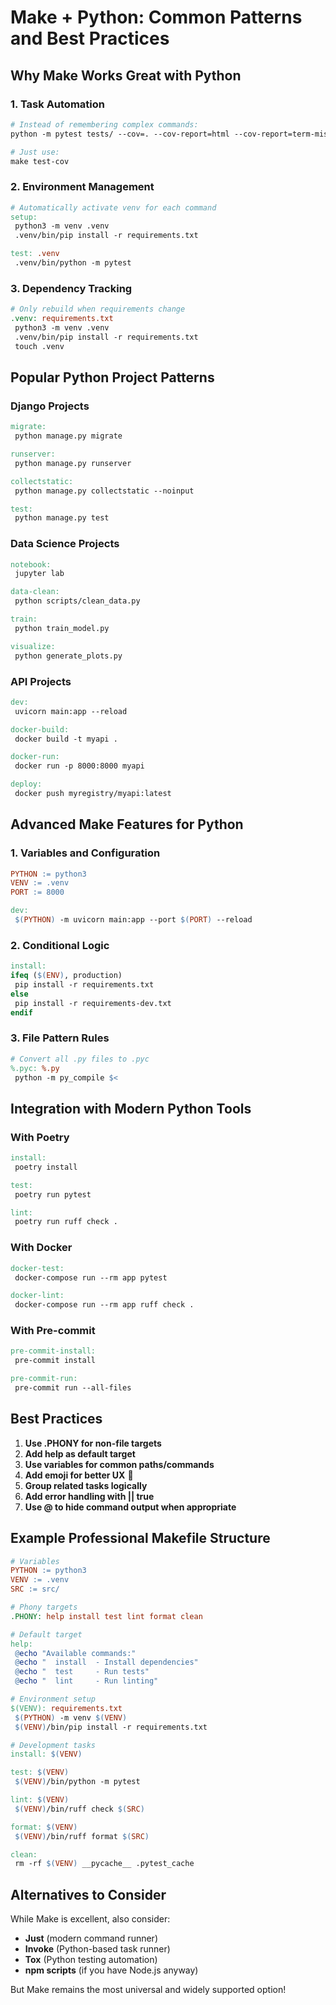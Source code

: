 # Make + Python: Common Patterns and Best Practices

## Why Make Works Great with Python

### 1. **Task Automation**

```makefile
# Instead of remembering complex commands:
python -m pytest tests/ --cov=. --cov-report=html --cov-report=term-missing

# Just use:
make test-cov
```

### 2. **Environment Management**

```makefile
# Automatically activate venv for each command
setup:
 python3 -m venv .venv
 .venv/bin/pip install -r requirements.txt

test: .venv
 .venv/bin/python -m pytest
```

### 3. **Dependency Tracking**

```makefile
# Only rebuild when requirements change
.venv: requirements.txt
 python3 -m venv .venv
 .venv/bin/pip install -r requirements.txt
 touch .venv
```

## Popular Python Project Patterns

### Django Projects

```makefile
migrate:
 python manage.py migrate

runserver:
 python manage.py runserver

collectstatic:
 python manage.py collectstatic --noinput

test:
 python manage.py test
```

### Data Science Projects

```makefile
notebook:
 jupyter lab

data-clean:
 python scripts/clean_data.py

train:
 python train_model.py

visualize:
 python generate_plots.py
```

### API Projects

```makefile
dev:
 uvicorn main:app --reload

docker-build:
 docker build -t myapi .

docker-run:
 docker run -p 8000:8000 myapi

deploy:
 docker push myregistry/myapi:latest
```

## Advanced Make Features for Python

### 1. **Variables and Configuration**

```makefile
PYTHON := python3
VENV := .venv
PORT := 8000

dev:
 $(PYTHON) -m uvicorn main:app --port $(PORT) --reload
```

### 2. **Conditional Logic**

```makefile
install:
ifeq ($(ENV), production)
 pip install -r requirements.txt
else
 pip install -r requirements-dev.txt
endif
```

### 3. **File Pattern Rules**

```makefile
# Convert all .py files to .pyc
%.pyc: %.py
 python -m py_compile $<
```

## Integration with Modern Python Tools

### With Poetry

```makefile
install:
 poetry install

test:
 poetry run pytest

lint:
 poetry run ruff check .
```

### With Docker

```makefile
docker-test:
 docker-compose run --rm app pytest

docker-lint:
 docker-compose run --rm app ruff check .
```

### With Pre-commit

```makefile
pre-commit-install:
 pre-commit install

pre-commit-run:
 pre-commit run --all-files
```

## Best Practices

1. **Use .PHONY for non-file targets**
2. **Add help as default target**
3. **Use variables for common paths/commands**
4. **Add emoji for better UX** 🚀
5. **Group related tasks logically**
6. **Add error handling with || true**
7. **Use @ to hide command output when appropriate**

## Example Professional Makefile Structure

```makefile
# Variables
PYTHON := python3
VENV := .venv
SRC := src/

# Phony targets
.PHONY: help install test lint format clean

# Default target
help:
 @echo "Available commands:"
 @echo "  install  - Install dependencies"
 @echo "  test     - Run tests"
 @echo "  lint     - Run linting"

# Environment setup
$(VENV): requirements.txt
 $(PYTHON) -m venv $(VENV)
 $(VENV)/bin/pip install -r requirements.txt

# Development tasks
install: $(VENV)

test: $(VENV)
 $(VENV)/bin/python -m pytest

lint: $(VENV)
 $(VENV)/bin/ruff check $(SRC)

format: $(VENV)
 $(VENV)/bin/ruff format $(SRC)

clean:
 rm -rf $(VENV) __pycache__ .pytest_cache
```

## Alternatives to Consider

While Make is excellent, also consider:

- **Just** (modern command runner)
- **Invoke** (Python-based task runner)
- **Tox** (Python testing automation)
- **npm scripts** (if you have Node.js anyway)

But Make remains the most universal and widely supported option!
